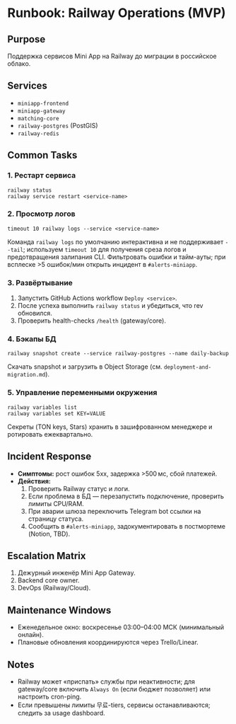 # Runbook: Railway Operations (MVP)

## Purpose
Поддержка сервисов Mini App на Railway до миграции в российское облако.

## Services
- `miniapp-frontend`
- `miniapp-gateway`
- `matching-core`
- `railway-postgres` (PostGIS)
- `railway-redis`

## Common Tasks
### 1. Рестарт сервиса
```
railway status
railway service restart <service-name>
```

### 2. Просмотр логов
```
timeout 10 railway logs --service <service-name>
```
Команда `railway logs` по умолчанию интерактивна и не поддерживает `--tail`; используем `timeout 10` для получения среза логов и предотвращения залипания CLI.
Фильтровать ошибки и тайм-ауты; при всплеске >5 ошибок/мин открыть инцидент в `#alerts-miniapp`.

### 3. Развёртывание
1. Запустить GitHub Actions workflow `Deploy <service>`.
2. После успеха выполнить `railway status` и убедиться, что rev обновился.
3. Проверить health-checks `/health` (gateway/core).

### 4. Бэкапы БД
```
railway snapshot create --service railway-postgres --name daily-backup
```
Скачать snapshot и загрузить в Object Storage (см. `deployment-and-migration.md`).

### 5. Управление переменными окружения
```
railway variables list
railway variables set KEY=VALUE
```
Секреты (TON keys, Stars) хранить в зашифрованном менеджере и ротировать ежеквартально.

## Incident Response
- **Симптомы:** рост ошибок 5xx, задержка >500 мс, сбой платежей.
- **Действия:**
  1. Проверить Railway статус и логи.
  2. Если проблема в БД — перезапустить подключение, проверить лимиты CPU/RAM.
  3. При аварии шлюза переключить Telegram bot ссылки на страницу статуса.
  4. Сообщить в `#alerts-miniapp`, задокументировать в постмортеме (Notion, TBD).

## Escalation Matrix
1. Дежурный инженёр Mini App Gateway.
2. Backend core owner.
3. DevOps (Railway/Cloud).

## Maintenance Windows
- Еженедельное окно: воскресенье 03:00–04:00 МСК (минимальный онлайн).
- Плановые обновления координируются через Trello/Linear.

## Notes
- Railway может «приспать» службы при неактивности; для gateway/core включить `Always On` (если бюджет позволяет) или настроить cron-ping.
- Если превышены лимиты 무료-tiers, сервисы останавливаются; следить за usage dashboard.

